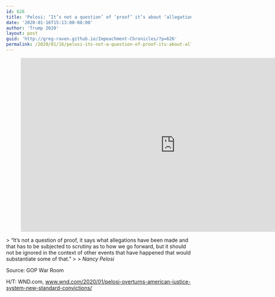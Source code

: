 ```yaml
---
id: 626
title: 'Pelosi: ‘It’s not a question’ of ‘proof’ it’s about ‘allegations’'
date: '2020-01-16T15:13:00-08:00'
author: 'Trump 2020'
layout: post
guid: 'http://greg-raven.github.io/Impeachment-Chronicles/?p=626'
permalink: /2020/01/16/pelosi-its-not-a-question-of-proof-its-about-allegations/
---
```


<figure class="wp-block-embed is-type-rich is-provider-embed-handler wp-block-embed-embed-handler wp-embed-aspect-16-9 wp-has-aspect-ratio"><div class="wp-block-embed__wrapper"><iframe allow="accelerometer; autoplay; clipboard-write; encrypted-media; gyroscope; picture-in-picture" allowfullscreen="" frameborder="0" height="473" src="https://www.youtube.com/embed/7dzhIxeF204?feature=oembed" title="Pelosi On Impeachment Witnesses: “It’s Not A Question” Of “Proof” It’s About “Allegations”" width="840"></iframe></div></figure>> “It’s not a question of proof, it says what allegations have been made and that has to be subjected to scrutiny as to how we go forward, but it should not be ignored in the context of other events that have happened that would substantiate some of that.”
> 
> <cite>Nancy Pelosi</cite>

Source: GOP War Room

H/T: WND.com, www.wnd.com/2020/01/pelosi-overturns-american-justice-system-new-standard-convictions/